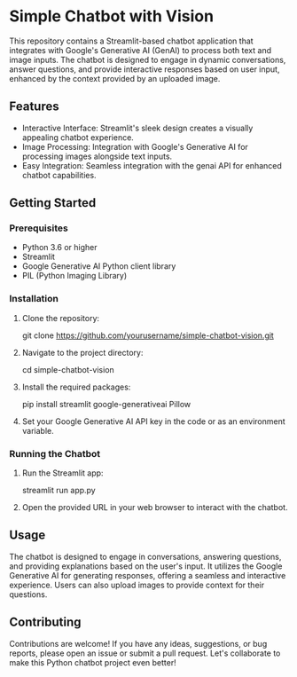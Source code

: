 # Simple Chatbot with Vision

This repository contains a Streamlit-based chatbot application that integrates with Google's Generative AI (GenAI) to process both text and image inputs. The chatbot is designed to engage in dynamic conversations, answer questions, and provide interactive responses based on user input, enhanced by the context provided by an uploaded image.

## Features

- Interactive Interface: Streamlit's sleek design creates a visually appealing chatbot experience.
- Image Processing: Integration with Google's Generative AI for processing images alongside text inputs.
- Easy Integration: Seamless integration with the genai API for enhanced chatbot capabilities.

## Getting Started

### Prerequisites

- Python 3.6 or higher
- Streamlit
- Google Generative AI Python client library
- PIL (Python Imaging Library)

### Installation

1. Clone the repository:
   
   git clone https://github.com/yourusername/simple-chatbot-vision.git
   
2. Navigate to the project directory:
   
   cd simple-chatbot-vision
   
3. Install the required packages:
   
   pip install streamlit google-generativeai Pillow
   
4. Set your Google Generative AI API key in the code or as an environment variable.

### Running the Chatbot

1. Run the Streamlit app:
   
   streamlit run app.py
   
2. Open the provided URL in your web browser to interact with the chatbot.

## Usage

The chatbot is designed to engage in conversations, answering questions, and providing explanations based on the user's input. It utilizes the Google Generative AI for generating responses, offering a seamless and interactive experience. Users can also upload images to provide context for their questions.

## Contributing

Contributions are welcome! If you have any ideas, suggestions, or bug reports, please open an issue or submit a pull request. Let's collaborate to make this Python chatbot project even better!
